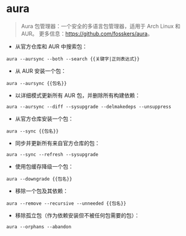 # aura

> Aura 包管理器：一个安全的多语言包管理器，适用于 Arch Linux 和 AUR。
> 更多信息：<https://github.com/fosskers/aura>。

- 从官方仓库和 AUR 中搜索包：

`aura --aursync --both --search {{关键字|正则表达式}}`

- 从 AUR 安装一个包：

`aura --aursync {{包名}}`

- 以详细模式更新所有 AUR 包，并删除所有构建依赖：

`aura --aursync --diff --sysupgrade --delmakedeps --unsuppress`

- 从官方仓库安装一个包：

`aura --sync {{包名}}`

- 同步并更新所有来自官方仓库的包：

`aura --sync --refresh --sysupgrade`

- 使用包缓存降级一个包：

`aura --downgrade {{包名}}`

- 移除一个包及其依赖：

`aura --remove --recursive --unneeded {{包名}}`

- 移除孤立包（作为依赖安装但不被任何包需要的包）：

`aura --orphans --abandon`